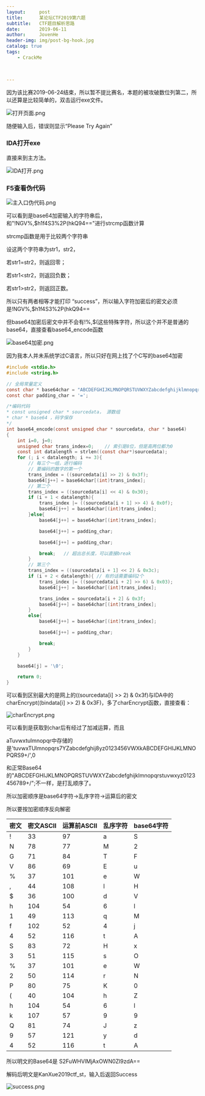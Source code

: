 ```yaml
---
layout:     post
title:      某论坛CTF2019第六题
subtitle:   CTF题目解析思路
date:       2019-06-11
author:     JovenHe
header-img: img/post-bg-hook.jpg
catalog: true
tags:
    - CrackMe
    


---
```


因为该比赛2019-06-24结束，所以暂不提比赛名，本题的被攻破数位列第二，所以还算是比较简单的，双击运行exe文件。

<img src="https://i.loli.net/2019/06/18/5d08a51234b7382516.png" alt="打开页面.png" title="打开页面.png" />



随便输入后，错误则显示“Please Try Again”

### IDA打开exe

直接来到主方法。

<img src="https://i.loli.net/2019/06/18/5d08a594b717041624.png" alt="IDA打开.png" title="IDA打开.png" />

### F5查看伪代码

<img src="https://i.loli.net/2019/06/18/5d08a6b42ad7d47634.png" alt="主入口伪代码.png" title="主入口伪代码.png" />

可以看到是base64加密输入的字符串后，和"!NGV%,$h1f4S3%2P(hkQ94=="进行strcmp函数计算

strcmp函数是用于比较两个字符串

设这两个字符串为str1，str2，

若str1=str2，则返回零；

若str1<str2，则返回负数；

若str1>str2，则返回正数。

所以只有两者相等才能打印 “success”，所以输入字符加密后的密文必须是!NGV%,$h1f4S3%2P(hkQ94==

但base64加密后密文中并不会有!%,$(这些特殊字符，所以这个并不是普通的base64，直接查看base64_encode函数

<img src="https://i.loli.net/2019/06/18/5d08a9a47d4a647234.png" alt="base64加密.png" title="base64加密.png" />

因为我本人并未系统学过C语言，所以只好在网上找了个C写的base64加密

```c
#include <stdio.h>
#include <string.h>

// 全局常量定义
const char * base64char = "ABCDEFGHIJKLMNOPQRSTUVWXYZabcdefghijklmnopqrstuvwxyz0123456789+/";
const char padding_char = '=';

/*编码代码
* const unsigned char * sourcedata， 源数组
* char * base64 ，码字保存
*/
int base64_encode(const unsigned char * sourcedata, char * base64)
{
    int i=0, j=0;
    unsigned char trans_index=0;    // 索引是8位，但是高两位都为0
    const int datalength = strlen((const char*)sourcedata);
    for (; i < datalength; i += 3){
        // 每三个一组，进行编码
        // 要编码的数字的第一个
        trans_index = ((sourcedata[i] >> 2) & 0x3f);
        base64[j++] = base64char[(int)trans_index];
        // 第二个
        trans_index = ((sourcedata[i] << 4) & 0x30);
        if (i + 1 < datalength){
            trans_index |= ((sourcedata[i + 1] >> 4) & 0x0f);
            base64[j++] = base64char[(int)trans_index];
        }else{
            base64[j++] = base64char[(int)trans_index];

            base64[j++] = padding_char;

            base64[j++] = padding_char;

            break;   // 超出总长度，可以直接break
        }
        // 第三个
        trans_index = ((sourcedata[i + 1] << 2) & 0x3c);
        if (i + 2 < datalength){ // 有的话需要编码2个
            trans_index |= ((sourcedata[i + 2] >> 6) & 0x03);
            base64[j++] = base64char[(int)trans_index];

            trans_index = sourcedata[i + 2] & 0x3f;
            base64[j++] = base64char[(int)trans_index];
        }
        else{
            base64[j++] = base64char[(int)trans_index];

            base64[j++] = padding_char;

            break;
        }
    }

    base64[j] = '\0'; 

    return 0;
}
```

可以看到区别最大的是网上的((sourcedata[i] >> 2) & 0x3f)与IDA中的 charEncrypt((bindata[i] >> 2) & 0x3F)，多了charEncrypt函数，直接查看：

<img src="https://i.loli.net/2019/06/18/5d08acbb308f547801.png" alt="charEncrypt.png" title="charEncrypt.png" />

可以看到是获取到char后有经过了加减运算，而且

aTuvwxtulmnopqr中存储的是'tuvwxTUlmnopqrs7YZabcdefghij8yz0123456VWXkABCDEFGHIJKLMNOPQRS9+/',0

和正常Base64的"ABCDEFGHIJKLMNOPQRSTUVWXYZabcdefghijklmnopqrstuvwxyz0123456789+/";不一样，是打乱顺序了。

所以加密顺序是base64字符->乱序字符->运算后的密文

所以要按加密顺序反向解密

| 密文 | 密文ASCII | 运算前ASCII | 乱序字符 | base64字符 |
| ---- | --------- | ----------- | -------- | ---------- |
| !    | 33        | 97          | a        | S          |
| N    | 78        | 77          | M        | 2          |
| G    | 71        | 84          | T        | F          |
| V    | 86        | 69          | E        | u          |
| %    | 37        | 101         | e        | W          |
| ,    | 44        | 108         | l        | H          |
| $    | 36        | 100         | d        | V          |
| h    | 104       | 54          | 6        | l          |
| 1    | 49        | 113         | q        | M          |
| f    | 102       | 52          | 4        | j          |
| 4    | 52        | 116         | t        | A          |
| S    | 83        | 72          | H        | x          |
| 3    | 51        | 115         | s        | O          |
| %    | 37        | 101         | e        | W          |
| 2    | 50        | 114         | r        | N          |
| P    | 80        | 75          | K        | 0          |
| (    | 40        | 104         | h        | Z          |
| h    | 104       | 54          | 6        | l          |
| k    | 107       | 57          | 9        | 9          |
| Q    | 81        | 74          | J        | z          |
| 9    | 57        | 121         | y        | d          |
| 4    | 52        | 116         | t        | A          |

所以明文的Base64是 S2FuWHVlMjAxOWN0Zl9zdA==

解码后明文是KanXue2019ctf_st，输入后返回Success

<img src="https://i.loli.net/2019/06/18/5d08c2a92749841783.png" alt="success.png" title="success.png" />